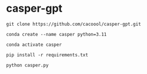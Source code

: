 # casper-gpt

`git clone https://github.com/cacoool/casper-gpt.git`
 
`conda create --name casper python=3.11`

`conda activate casper`

`pip install -r requirements.txt`

`python casper.py`